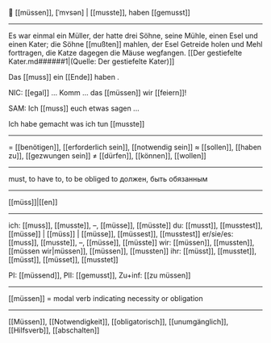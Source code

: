 🔨 [[müssen]], [ˈmʏsən] | [[musste]], haben [[gemusst]]

---
Es war einmal ein Müller, der hatte drei Söhne, seine Mühle, einen Esel und einen Kater; die Söhne [[mußten]] mahlen, der Esel Getreide holen und Mehl forttragen, die Katze dagegen die Mäuse wegfangen.  [[Der gestiefelte Kater.md######1|(Quelle: Der gestiefelte Kater)]]


Das [[muss]] ein [[Ende]] haben .

NIC: [[egal]] … Komm … das [[müssen]] wir [[feiern]]!  

SAM: Ich [[muss]] euch etwas sagen ...  

Ich habe gemacht was ich tun [[musste]]

---
= [[benötigen]], [[erforderlich sein]], [[notwendig sein]]
≈ [[sollen]], [[haben zu]], [[gezwungen sein]]
≠ [[dürfen]], [[können]], [[wollen]]

---
must, to have to, to be obliged to
должен, быть обязанным

---
[[müss]]|[[en]]

---
ich: [[muss]], [[musste]], –, [[müsse]], [[müsste]]
du: [[musst]], [[musstest]], [[müsse]] | [[müss]] | [[müsse]], [[müssest]], [[musstest]]
er/sie/es: [[muss]], [[musste]], –, [[müsse]], [[müsste]]
wir: [[müssen]], [[mussten]], [[müssen wir|müssen]], [[müssen]], [[mussten]]
ihr: [[müsst]], [[musstet]], [[müsst]], [[müsset]], [[musstet]]

PI: [[müssend]], PII: [[gemusst]], Zu+inf: [[zu müssen]]

---
[[müssen]] = modal verb indicating necessity or obligation

---
[[Müssen]], [[Notwendigkeit]], [[obligatorisch]], [[unumgänglich]], [[Hilfsverb]], [[abschalten]]